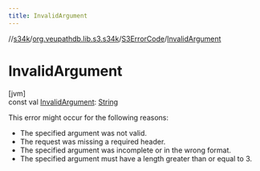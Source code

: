 ```yaml
---
title: InvalidArgument
---
```

//[s34k](../../../index.html)/[org.veupathdb.lib.s3.s34k](../index.html)/[S3ErrorCode](index.html)/[InvalidArgument](-invalid-argument.html)



# InvalidArgument



[jvm]\
const val [InvalidArgument](-invalid-argument.html): [String](https://kotlinlang.org/api/latest/jvm/stdlib/kotlin/-string/index.html)



This error might occur for the following reasons:



- 
   The specified argument was not valid.
- 
   The request was missing a required header.
- 
   The specified argument was incomplete or in the wrong format.
- 
   The specified argument must have a length greater than or equal to 3.





